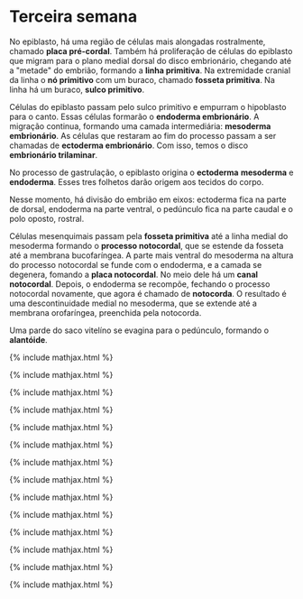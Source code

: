 # Terceira semana

No epiblasto, há uma região de células mais alongadas rostralmente, chamado **placa pré-cordal**. Também há proliferação de células do epiblasto que migram para o plano medial dorsal do disco embrionário, chegando até a "metade" do embrião, formando a **linha primitiva**. Na extremidade cranial da linha o **nó primitivo** com um buraco, chamado **fosseta primitiva**. Na linha há um buraco, **sulco primitivo**.

Células do epiblasto passam pelo sulco primitivo e empurram o hipoblasto para o canto. Essas células formarão o **endoderma embrionário**. A migração continua, formando uma camada intermediária: **mesoderma embrionário**. As células que restaram ao fim do processo passam a ser chamadas de **ectoderma embrionário**. Com isso, temos o disco **embrionário trilaminar**.

No processo de gastrulação, o epiblasto origina o **ectoderma** **mesoderma** e **endoderma**. Esses tres folhetos darão origem aos tecidos do corpo.

Nesse momento, há divisão do embrião em eixos: ectoderma fica na parte de dorsal, endoderma na parte ventral, o pedúnculo fica na parte caudal e o polo oposto, rostral.

Células mesenquimais passam pela **fosseta primitiva** até a linha medial do mesoderma formando o **processo notocordal**, que se estende da fosseta até a membrana bucofaríngea. A parte mais ventral do mesoderma na altura do processo notocordal se funde com o endoderma, e a camada se degenera, fomando a **placa notocordal**. No meio dele há um **canal notocordal**. Depois, o endoderma se recompõe, fechando o processo notocordal novamente, que agora é chamado de **notocorda**. O resultado é uma descontinuidade medial no mesoderma, que se extende até a membrana orofaríngea, preenchida pela notocorda.

Uma parde do saco vitelíno se evagina para o pedúnculo, formando o **alantóide**.

{% include mathjax.html %}

{% include mathjax.html %}

{% include mathjax.html %}

{% include mathjax.html %}

{% include mathjax.html %}

{% include mathjax.html %}

{% include mathjax.html %}

{% include mathjax.html %}

{% include mathjax.html %}

{% include mathjax.html %}

{% include mathjax.html %}

{% include mathjax.html %}

{% include mathjax.html %}

{% include mathjax.html %}